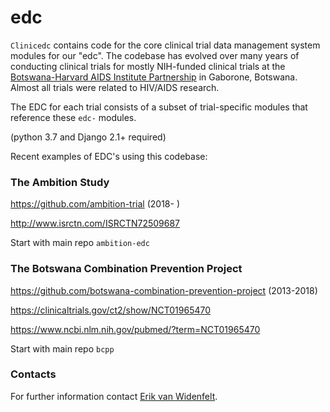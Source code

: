 # edc

``Clinicedc`` contains code for the core clinical trial data management system modules for our "edc". The codebase has evolved over many years of conducting clinical trials for mostly NIH-funded clinical trials at the [Botswana-Harvard AIDS Institute Partnership](https://aids.harvard.edu/research/bhp) in Gaborone, Botswana. Almost all trials were related to HIV/AIDS research.

The EDC for each trial consists of a subset of trial-specific modules that reference these ``edc-`` modules. 

(python 3.7 and Django 2.1+ required)

Recent examples of EDC's using this codebase:

### The Ambition Study

https://github.com/ambition-trial (2018- )

http://www.isrctn.com/ISRCTN72509687

Start with main repo `ambition-edc`

### The Botswana Combination Prevention Project

https://github.com/botswana-combination-prevention-project (2013-2018)

https://clinicaltrials.gov/ct2/show/NCT01965470

https://www.ncbi.nlm.nih.gov/pubmed/?term=NCT01965470

Start with main repo `bcpp`

### Contacts

For further information contact [Erik van Widenfelt](https://github.com/erikvw).
